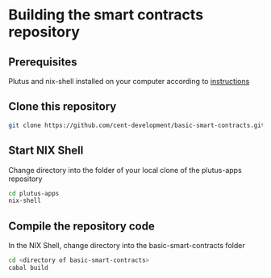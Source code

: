 # Building the smart contracts repository

## Prerequisites
Plutus and nix-shell installed on your computer according to [instructions](installing-plutus.md) 

## Clone this repository
```bash
git clone https://github.com/cent-development/basic-smart-contracts.git
```

## Start NIX Shell
Change directory into the folder of your local clone of the plutus-apps repository
```bash
cd plutus-apps
nix-shell
```
## Compile the repository code
In the NIX Shell, change directory into the basic-smart-contracts folder
```bash
cd <directory of basic-smart-contracts>
cabal build
```
